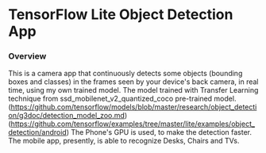 # TensorFlow Lite Object Detection App
### Overview
This is a camera app that continuously detects some objects (bounding boxes and classes) in the frames seen by your device's back camera, in real time, using my own trained model. The model trained with Transfer Learning technique from ssd_mobilenet_v2_quantized_coco pre-trained model.(https://github.com/tensorflow/models/blob/master/research/object_detection/g3doc/detection_model_zoo.md)
(https://github.com/tensorflow/examples/tree/master/lite/examples/object_detection/android)
The Phone's GPU is used, to make the detection faster.
The mobile app, presently, is able to recognize Desks, Chairs and TVs.
